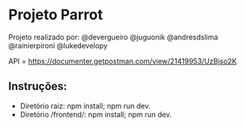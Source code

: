 # Projeto Parrot

Projeto realizado por:
@devergueiro
@juguonik
@andresdslima
@rainierpironi
@lukedevelopy

API = https://documenter.getpostman.com/view/21419953/UzBjso2K

## Instruções:
- Diretório raiz: npm install; npm run dev.
- Diretório /frontend/: npm install; npm run dev.
